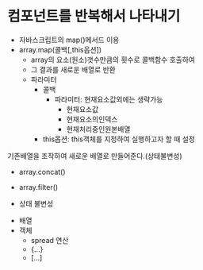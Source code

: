 # 컴포넌트를 반복해서 나타내기
* 자바스크립트의 map()메서드 이용
* array.map(콜백[,this옵션])
  - array의 요소(원소)갯수만큼의 횟수로 콜백함수 호출하여
  - 그 결과를 새로운 배열로 반환
  - 파라미터
    - 콜백
      - 파라미터: 현재요소값외에는 생략가능
        - 현재요소값
        - 현재요소의인덱스
        - 현재처리중인원본배열
    - this옵션: this객체를 지정하여 실행하고자 할 때 설정

기존배열을 조작하여 새로운 배열로 만들어준다.(상태불변성)
* array.concat()
* array.filter()

* 상태 불변성
- 배열
- 객체
  - spread 연산
  - {...}
  - [...]